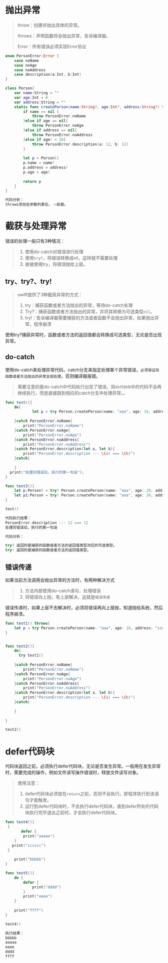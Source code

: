 # 抛出异常

>throw：创建并抛出具体的异常。
>
>throws：声明函数将会抛出异常，告诉编译器。
>
>Error：所有错误必须实现Error协议



```swift
enum PersonError:Error {
    case noName
    case noAge
    case noAddress
    case description(a:Int, b:Int)
}

class Person{
    var name:String = ""
    var age:Int = 0
    var address:String = ""
    static func createPerson(name:String?, age:Int?, address:String?) throws -> Person {
        if name == nil {
            throw PersonError.noName
        }else if age == nil{
            throw PersonError.noAge
        }else if address == nil{
            throw PersonError.noAddress
        }else if age! < 18{
            throw PersonError.description(a: 12, b: 12)
        }
        
        let p = Person()
        p.name = name!
        p.address = address!
        p.age = age!
        
        return p
    }
}

代码分析：
throws添加在参数列表后，->前面。
```





# 截获与处理异常

错误的处理一般只有3种情况：

> 1. 使用do-catch对错误进行处理
> 2. 使用`try?`，将错误转换成nil，这样就不需要处理
> 3. 直接使用try，将错误抛给上层。



## try、try?、try!

> swift提供了3种截获异常的方式：
>
> 1. try：捕获函数或者方法抛出的异常，等待do-catch处理
> 2. Try?：捕获函数或者方法抛出的异常，并将其转换为可选类型`nil`。
> 3. try!：告诉编译器需要捕获的方法或者函数不会抛出异常，如果抛出异常，程序崩溃



使用try?捕获异常时，函数或者方法的返回值都会转换成可选类型，无论是否出现异常。

## do-catch

使用do-catch来处理异常代码，catch分支来指定处理某个异常错误，`必须保证将函数或者方法抛出的异常全部处理`，否则编译器报错。

> 需要注意的是do-catch中代码执行出现了错误，则`do代码块`中的代码不会再继续执行，而是直接跳到相应的catch分支中处理异常。。

```swift
func test(){
    do{
			let p = try Person.createPerson(name: "aaa", age: 16, address: "ssds")
        
    }catch PersonError.noName{
        print("PersonError.noName")
    }catch PersonError.noAge{
        print("PersonError.noAge")
    }catch PersonError.noAddress{
        print("PersonError.noAddress")
    }catch PersonError.description(let a, let b){
        print("PersonError.description --- \(a) === \(b)")
    }catch{
        
    }
  print("处理完错误后，执行的第一句话");
}

func test3(){
    let p:Person? = try? Person.createPerson(name: "aaa", age: 20, address: "bbb")
  	let p1:Person = try! Person.createPerson(name: "aaa", age: 20, address: "bbb") 
}

test()

代码执行结果：
PersonError.description --- 12 === 12
处理完错误后，执行的第一句话

代码分析：

try? 返回的是捕获的函数或者方法的返回值类型对应的可选类型。
try! 返回的是捕获的函数或者方法的返回值类型。
```



## 错误传递

如果当前方法调用会抛出异常的方法时，有两种解决方式

> 1. 方法内部使用do-catch语句，处理错误
> 2. 将错误向上抛，有上层解决，这就是`错误传递`

错误传递时，如果上层不去解决时，必须将错误再向上层抛，知道抛给系统，然后程序崩溃。

```swift
func test1() throws{
    let p = try Person.createPerson(name: "aaa", age: 16, address: "ssds")
}


func test2(){
    do{
      try test1()
        
    }catch PersonError.noName{
        print("PersonError.noName")
    }catch PersonError.noAge{
        print("PersonError.noAge")
    }catch PersonError.noAddress{
        print("PersonError.noAddress")
    }catch PersonError.description(let a, let b){
        print("PersonError.description --- \(a) === \(b)")
    }catch{
        
    }
    
}

test2()
```



# defer代码块



代码块返回之前，必须执行defer代码块，无论是否发生异常。一般用在发生异常时，需要完成的操作，例如文件读写操作错误时，释放文件读写对象。

> 使用注意：
>
> 1. defer代码块必须放在`return`之前，否则不会执行。即程序执行到该语句才能触发。
> 2. 运行到defer代码块时，不会执行defer代码块，直到defer所处的代码块执行完毕退出之前时，才会执行defer代码块。

```swift
func test4(){
 {	
 	   defer {
        print("aaaaa")
    }
   print("cccccc")
 }
    
    print("bbbbb")
}

func test5(){
    do {
        defer {
            print("dddd")
        }
        print("eeee")
    }
    
    print("ffff")
}

test4()

执行结果：
bbbbb
aaaaa
eeee
dddd
ffff
```





